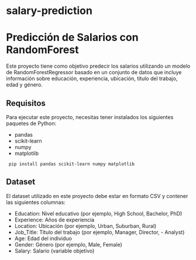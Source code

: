 # salary-prediction
# Predicción de Salarios con RandomForest
Este proyecto tiene como objetivo predecir los salarios utilizando un modelo de RandomForestRegressor basado en un conjunto de datos que incluye información sobre educación, experiencia, ubicación, título del trabajo, edad y género.

## Requisitos
Para ejecutar este proyecto, necesitas tener instalados los siguientes paquetes de Python:

- pandas
- scikit-learn
- numpy
- matplotlib
  
```
 pip install pandas scikit-learn numpy matplotlib
```

## Dataset
El dataset utilizado en este proyecto debe estar en formato CSV y contener las siguientes columnas:

- Education: Nivel educativo (por ejemplo, High School, Bachelor, PhD)
- Experience: Años de experiencia
- Location: Ubicación (por ejemplo, Urban, Suburban, Rural)
- Job_Title: Título del trabajo (por ejemplo, Manager, Director, - Analyst)
- Age: Edad del individuo
- Gender: Género (por ejemplo, Male, Female)
- Salary: Salario (variable objetivo)
